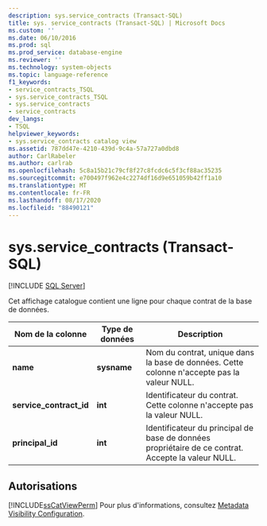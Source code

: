 ```yaml
---
description: sys.service_contracts (Transact-SQL)
title: sys. service_contracts (Transact-SQL) | Microsoft Docs
ms.custom: ''
ms.date: 06/10/2016
ms.prod: sql
ms.prod_service: database-engine
ms.reviewer: ''
ms.technology: system-objects
ms.topic: language-reference
f1_keywords:
- service_contracts_TSQL
- sys.service_contracts_TSQL
- sys.service_contracts
- service_contracts
dev_langs:
- TSQL
helpviewer_keywords:
- sys.service_contracts catalog view
ms.assetid: 787dd47e-4210-439d-9c4a-57a727a0dbd8
author: CarlRabeler
ms.author: carlrab
ms.openlocfilehash: 5c8a15b21c79cf8f27c8fcdc6c5f3cf88ac35235
ms.sourcegitcommit: e700497f962e4c2274df16d9e651059b42ff1a10
ms.translationtype: MT
ms.contentlocale: fr-FR
ms.lasthandoff: 08/17/2020
ms.locfileid: "88490121"
---
```

# <a name="sysservice_contracts-transact-sql"></a>sys.service_contracts (Transact-SQL)
[!INCLUDE [SQL Server](../../includes/applies-to-version/sqlserver.md)]

  Cet affichage catalogue contient une ligne pour chaque contrat de la base de données.  
  
|Nom de la colonne|Type de données|Description|  
|-----------------|---------------|-----------------|  
|**name**|**sysname**|Nom du contrat, unique dans la base de données. Cette colonne n'accepte pas la valeur NULL.|  
|**service_contract_id**|**int**|Identificateur du contrat. Cette colonne n'accepte pas la valeur NULL.|  
|**principal_id**|**int**|Identificateur du principal de base de données propriétaire de ce contrat. Accepte la valeur NULL.|  
  
## <a name="permissions"></a>Autorisations  
 [!INCLUDE[ssCatViewPerm](../../includes/sscatviewperm-md.md)] Pour plus d'informations, consultez [Metadata Visibility Configuration](../../relational-databases/security/metadata-visibility-configuration.md).  
  
  
